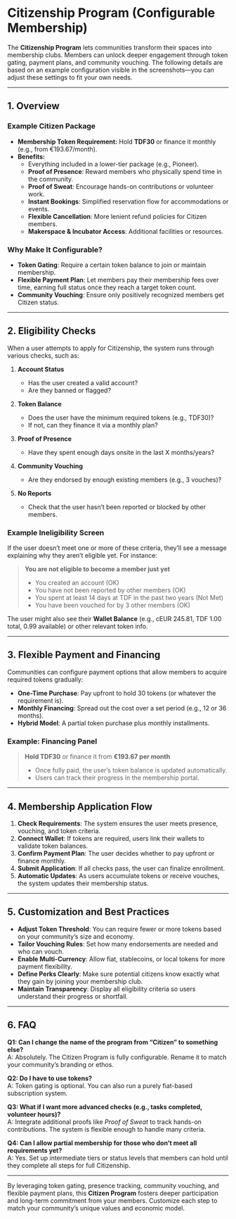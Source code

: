 # Citizenship Program (Configurable Membership)

The **Citizenship Program** lets communities transform their spaces into membership clubs. Members can unlock deeper engagement through token gating, payment plans, and community vouching. The following details are based on an example configuration visible in the screenshots—you can adjust these settings to fit your own needs.

---

## 1. Overview

### Example Citizen Package
- **Membership Token Requirement:** Hold **TDF30** or finance it monthly (e.g., from €193.67/month).
- **Benefits:**
  - Everything included in a lower-tier package (e.g., Pioneer).
  - **Proof of Presence**: Reward members who physically spend time in the community.
  - **Proof of Sweat**: Encourage hands-on contributions or volunteer work.
  - **Instant Bookings**: Simplified reservation flow for accommodations or events.
  - **Flexible Cancellation**: More lenient refund policies for Citizen members.
  - **Makerspace & Incubator Access**: Additional facilities or resources.

### Why Make It Configurable?
- **Token Gating**: Require a certain token balance to join or maintain membership.
- **Flexible Payment Plan**: Let members pay their membership fees over time, earning full status once they reach a target token count.
- **Community Vouching**: Ensure only positively recognized members get Citizen status.

---

## 2. Eligibility Checks

When a user attempts to apply for Citizenship, the system runs through various checks, such as:

1. **Account Status**  
   - Has the user created a valid account?
   - Are they banned or flagged?

2. **Token Balance**  
   - Does the user have the minimum required tokens (e.g., TDF30)?
   - If not, can they finance it via a monthly plan?

3. **Proof of Presence**  
   - Have they spent enough days onsite in the last X months/years?

4. **Community Vouching**  
   - Are they endorsed by enough existing members (e.g., 3 vouches)?

5. **No Reports**  
   - Check that the user hasn’t been reported or blocked by other members.

### Example Ineligibility Screen
If the user doesn’t meet one or more of these criteria, they’ll see a message explaining why they aren’t eligible yet. For instance:

> **You are not eligible to become a member just yet**  
> - You created an account (OK)  
> - You have not been reported by other members (OK)  
> - You spent at least 14 days at TDF in the past two years (Not Met)  
> - You have been vouched for by 3 other members (OK)

The user might also see their **Wallet Balance** (e.g., cEUR 245.81, TDF 1.00 total, 0.99 available) or other relevant token info.

---

## 3. Flexible Payment and Financing

Communities can configure payment options that allow members to acquire required tokens gradually:
- **One-Time Purchase**: Pay upfront to hold 30 tokens (or whatever the requirement is).
- **Monthly Financing**: Spread out the cost over a set period (e.g., 12 or 36 months).
- **Hybrid Model**: A partial token purchase plus monthly installments.

### Example: Financing Panel
> **Hold TDF30** or finance it from **€193.67 per month**  
> - Once fully paid, the user’s token balance is updated automatically.
> - Users can track their progress in the membership portal.

---

## 4. Membership Application Flow

1. **Check Requirements**: The system ensures the user meets presence, vouching, and token criteria.
2. **Connect Wallet**: If tokens are required, users link their wallets to validate token balances.
3. **Confirm Payment Plan**: The user decides whether to pay upfront or finance monthly.
4. **Submit Application**: If all checks pass, the user can finalize enrollment.
5. **Automatic Updates**: As users accumulate tokens or receive vouches, the system updates their membership status.

---

## 5. Customization and Best Practices

- **Adjust Token Threshold**: You can require fewer or more tokens based on your community’s size and economy.
- **Tailor Vouching Rules**: Set how many endorsements are needed and who can vouch.
- **Enable Multi-Currency**: Allow fiat, stablecoins, or local tokens for more payment flexibility.
- **Define Perks Clearly**: Make sure potential citizens know exactly what they gain by joining your membership club.
- **Maintain Transparency**: Display all eligibility criteria so users understand their progress or shortfall.

---

## 6. FAQ

**Q1: Can I change the name of the program from “Citizen” to something else?**  
A: Absolutely. The Citizen Program is fully configurable. Rename it to match your community’s branding or ethos.

**Q2: Do I have to use tokens?**  
A: Token gating is optional. You can also run a purely fiat-based subscription system.

**Q3: What if I want more advanced checks (e.g., tasks completed, volunteer hours)?**  
A: Integrate additional proofs like *Proof of Sweat* to track hands-on contributions. The system is flexible enough to handle many criteria.

**Q4: Can I allow partial membership for those who don’t meet all requirements yet?**  
A: Yes. Set up intermediate tiers or status levels that members can hold until they complete all steps for full Citizenship.

---

By leveraging token gating, presence tracking, community vouching, and flexible payment plans, this **Citizen Program** fosters deeper participation and long-term commitment from your members. Customize each step to match your community’s unique values and economic model.
